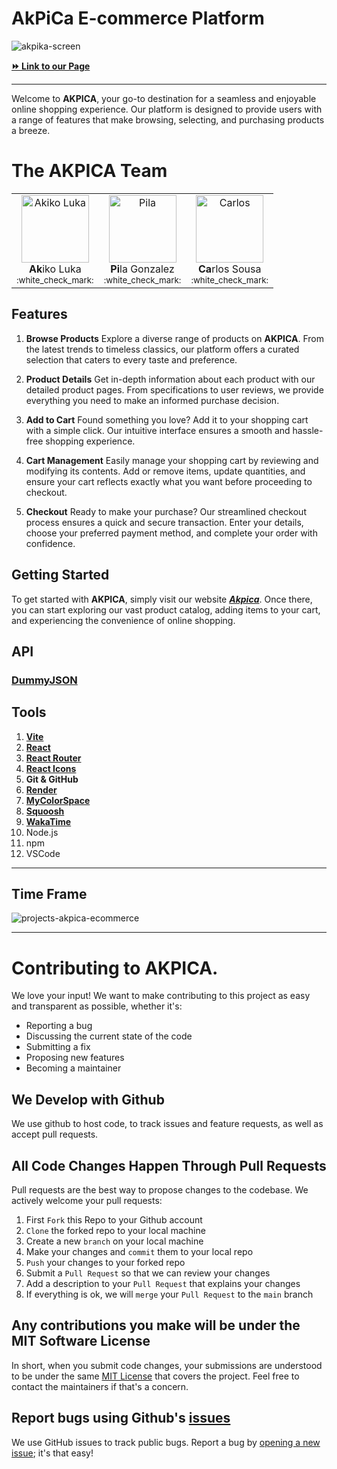 # AkPiCa E-commerce Platform

![akpika-screen](https://github.com/Pilag6/akpica-ecommerce/assets/79191808/301cd65c-27c8-4102-95c7-35ec80deb5e1)

**[⏩ Link to our Page](https://akpica.onrender.com/)**

---

Welcome to **AKPICA**, your go-to destination for a seamless and enjoyable online shopping experience. Our platform is designed to provide users with a range of features that make browsing, selecting, and purchasing products a breeze.

# The AKPICA Team

<table>
  <tbody>
    <tr>
      <td align="center" valign="top">
        <a href="https://github.com/akiko-luka" target="_blank">
          <img width="108" src="https://avatars.githubusercontent.com/u/138122651?v=4" alt="Akiko Luka" />
        </a><br />
        <div><strong>Ak</strong>iko Luka</div>
        <sub>:white_check_mark:</sub>
      </td>
      <td align="center" valign="top">
        <a href="https://github.com/Pilag6" target="_blank">
          <img width="108" src="https://bit.ly/48B0Edr" alt="Pila" />
        </a><br />
        <div><strong>Pi</strong>la Gonzalez</div>
        <sub>:white_check_mark:</sub>
      </td>
      <td align="center" valign="top">
        <a href="https://github.com/Cmbs86" target="_blank">
          <img width="108" src="https://avatars.githubusercontent.com/u/138121655?v=44" alt="Carlos " />
        </a><br />
        <div><strong>Ca</strong>rlos Sousa</div>
        <sub>:white_check_mark:</sub>
      </td>
    </tr>
  </tbody>
</table>

## Features
1. **Browse Products**
Explore a diverse range of products on **AKPICA**. From the latest trends to timeless classics, our platform offers a curated selection that caters to every taste and preference.

2. **Product Details**
Get in-depth information about each product with our detailed product pages. From specifications to user reviews, we provide everything you need to make an informed purchase decision.

3. **Add to Cart**
Found something you love? Add it to your shopping cart with a simple click. Our intuitive interface ensures a smooth and hassle-free shopping experience.

4. **Cart Management**
Easily manage your shopping cart by reviewing and modifying its contents. Add or remove items, update quantities, and ensure your cart reflects exactly what you want before proceeding to checkout.

5. **Checkout**
Ready to make your purchase? Our streamlined checkout process ensures a quick and secure transaction. Enter your details, choose your preferred payment method, and complete your order with confidence.

## Getting Started
To get started with **AKPICA**, simply visit our website ***[Akpica](https://akpica.onrender.com/)***. Once there, you can start exploring our vast product catalog, adding items to your cart, and experiencing the convenience of online shopping.

## API

### **[DummyJSON](https://dummyjson.com/)**

## Tools
1. **[Vite](https://vitejs.dev/)**
2. **[React](https://react.dev/)**
3. **[React Router](https://reactrouter.com/en/main)**
4. **[React Icons](https://react-icons.github.io/react-icons/)**
5. **Git & GitHub**
6. **[Render](https://render.com/)**
7. **[MyColorSpace](https://mycolor.space/)**
8. **[Squoosh](https://squoosh.app/)**
9. **[WakaTime](https://wakatime.com/)**
10. Node.js
11. npm
12. VSCode

---

## Time Frame

![projects-akpica-ecommerce](https://github.com/Pilag6/akpica-ecommerce/assets/79191808/58d1f54c-6850-4762-8436-2d02c4a59761)

---

# Contributing to AKPICA.
We love your input! We want to make contributing to this project as easy and transparent as possible, whether it's:

- Reporting a bug
- Discussing the current state of the code
- Submitting a fix
- Proposing new features
- Becoming a maintainer

## We Develop with Github
We use github to host code, to track issues and feature requests, as well as accept pull requests.

## All Code Changes Happen Through Pull Requests
Pull requests are the best way to propose changes to the codebase. We actively welcome your pull requests:

1. First `Fork` this Repo to your Github account 
2. `Clone` the forked repo to your local machine
3. Create a new `branch` on your local machine
4. Make your changes and `commit` them to your local repo
5. `Push` your changes to your forked repo
6. Submit a `Pull Request` so that we can review your changes
7. Add a description to your `Pull Request` that explains your changes
8. If everything is ok, we will `merge` your `Pull Request` to the `main` branch

## Any contributions you make will be under the MIT Software License
In short, when you submit code changes, your submissions are understood to be under the same [MIT License](http://choosealicense.com/licenses/mit/) that covers the project. Feel free to contact the maintainers if that's a concern.

## Report bugs using Github's [issues](https://github.com/Pilag6/akpica-ecommerce/issues)
We use GitHub issues to track public bugs. Report a bug by [opening a new issue](https://github.com/Pilag6/akpica-ecommerce/issues); it's that easy!
